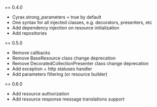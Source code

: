 == 0.4.0
* Cyrax.strong_parameters = true by default
* One syntax for all injected classes, e.g. decorators, presenters, etc
* Add dependency injection on resource initialization
* Add repositories

== 0.5.0
* Remove callbacks
* Remove BaseResource class change deprecation
* Remove DecoratedCollectionPresenter class change deprecation
* Add exception + http statuses handler
* Add parameters filtering (or resource builder)

== 0.6.0
* Add resource authorization
* Add resource response message translations support
